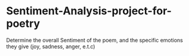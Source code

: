 # Sentiment-Analysis-project-for-poetry
Determine the overall Sentiment of the poem, and the specific emotions they give (joy, sadness, anger, e.t.c)
